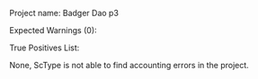Project name: Badger Dao p3

Expected Warnings (0):

True Positives List:

None, ScType is not able to find accounting errors in the project.

